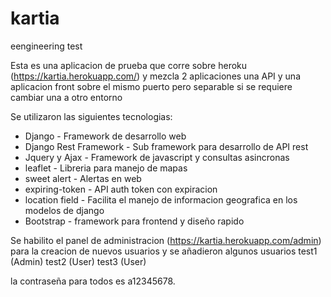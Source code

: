 # kartia
eengineering test 

Esta es una aplicacion de prueba que corre sobre heroku (https://kartia.herokuapp.com/) y mezcla 2 aplicaciones
una API y una aplicacion front sobre el mismo puerto pero separable si se requiere cambiar una a otro entorno

Se utilizaron las siguientes tecnologias:
* Django - Framework de desarrollo web
* Django Rest Framework - Sub framework para desarrollo de API rest
* Jquery y Ajax - Framework de javascript y consultas asincronas
* leaflet - Libreria para manejo de mapas
* sweet alert - Alertas en web
* expiring-token - API auth token con expiracion
* location field - Facilita el manejo de informacion geografica en los modelos de django
* Bootstrap - framework para frontend y diseño rapido


Se habilito el panel de administracion (https://kartia.herokuapp.com/admin) para la creacion de nuevos usuarios
y se añadieron algunos usuarios
test1 (Admin)
test2 (User)
test3 (User)

la contraseña para todos es a12345678.



